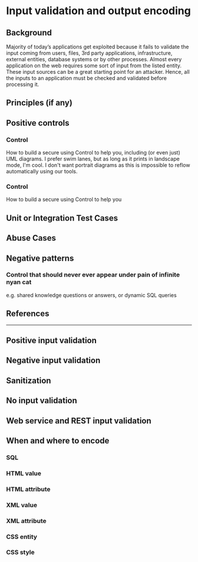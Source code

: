 # Input validation and output encoding

## Background
Majority of today’s applications get exploited because it fails to validate the input coming from users, files, 3rd party applications, infrastructure, external entities, database systems or by other processes. Almost every application on the web requires some sort of input from the listed entity. These input sources can be a great starting point for an attacker. Hence, all the inputs to an application must be checked and validated before processing it. 
## Principles (if any)


## Positive controls 

### Control
How to build a secure <thing> using Control to help you, including (or even just) UML diagrams. I prefer swim lanes, but as long as it prints in landscape mode, I'm cool. I don't want portrait diagrams as this is impossible to reflow automatically using our tools.

### Control
How to build a secure <thing> using Control to help you


## Unit or Integration Test Cases

## Abuse Cases

## Negative patterns

### Control that should never ever appear under pain of infinite nyan cat

e.g. shared knowledge questions or answers, or dynamic SQL queries

## References

***

## Positive input validation
## Negative input validation
## Sanitization
## No input validation
## Web service and REST input validation

## When and where to encode
### SQL
### HTML value
### HTML attribute
### XML value
### XML attribute
### CSS entity
### CSS style


